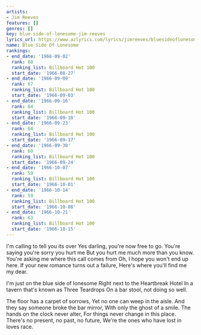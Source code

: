 ```yaml
---
artists:
- Jim Reeves
features: []
genres: []
key: blue-side-of-lonesome-jim-reeves
lyrics_url: https://www.azlyrics.com/lyrics/jimreeves/bluesideoflonesome.html
name: Blue Side Of Lonesome
rankings:
- end_date: '1966-09-02'
  rank: 88
  ranking_list: Billboard Hot 100
  start_date: '1966-08-27'
- end_date: '1966-09-09'
  rank: 67
  ranking_list: Billboard Hot 100
  start_date: '1966-09-03'
- end_date: '1966-09-16'
  rank: 64
  ranking_list: Billboard Hot 100
  start_date: '1966-09-10'
- end_date: '1966-09-23'
  rank: 64
  ranking_list: Billboard Hot 100
  start_date: '1966-09-17'
- end_date: '1966-09-30'
  rank: 60
  ranking_list: Billboard Hot 100
  start_date: '1966-09-24'
- end_date: '1966-10-07'
  rank: 59
  ranking_list: Billboard Hot 100
  start_date: '1966-10-01'
- end_date: '1966-10-14'
  rank: 59
  ranking_list: Billboard Hot 100
  start_date: '1966-10-08'
- end_date: '1966-10-21'
  rank: 63
  ranking_list: Billboard Hot 100
  start_date: '1966-10-15'
---
```


I'm calling to tell you its over
Yes darling, you're now free to go.
You're saying you're sorry you hurt me
But you hurt me much more than you know.
You're asking me where this call comes from
Oh, I hope you won't end up here.
If your new romance turns out a failure,
Here's where you'll find me my dear.



I'm just on the blue side of lonesome
Right next to the Heartbreak Hotel
In a tavern that's known as Three Teardrops
On a bar stool, not doing so well.

The floor has a carpet of sorrows,
Yet  no one can weep in the aisle.
And they say someone broke the bar mirror,
With only the ghost of a smile.
The hands on the clock never alter,
For things never change in this place.
There's no present, no past, no future,
We're the ones who have lost in loves race.





